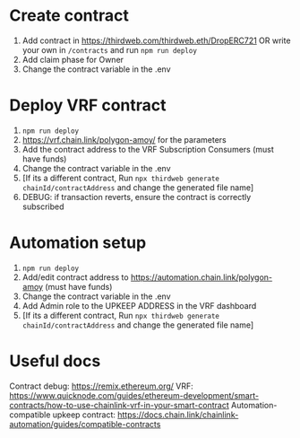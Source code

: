 # Create contract
1. Add contract in https://thirdweb.com/thirdweb.eth/DropERC721 OR write your own in `/contracts` and run `npm run deploy`
2. Add claim phase for Owner
3. Change the contract variable in the .env
   
# Deploy VRF contract
1. `npm run deploy`
2. https://vrf.chain.link/polygon-amoy/ for the parameters
3. Add the contract address to the VRF Subscription Consumers (must have funds)
4. Change the contract variable in the .env
5. [If its a different contract, Run `npx thirdweb generate chainId/contractAddress` and change the generated file name]
6. DEBUG: if transaction reverts, ensure the contract is correctly subscribed

# Automation setup
1. `npm run deploy`
2. Add/edit contract address to https://automation.chain.link/polygon-amoy (must have funds)
3. Change the contract variable in the .env
4. Add Admin role to the UPKEEP ADDRESS in the VRF dashboard 
5. [If its a different contract, Run `npx thirdweb generate chainId/contractAddress` and change the generated file name]


# Useful docs
Contract debug: https://remix.ethereum.org/
VRF: https://www.quicknode.com/guides/ethereum-development/smart-contracts/how-to-use-chainlink-vrf-in-your-smart-contract
Automation-compatible upkeep contract: https://docs.chain.link/chainlink-automation/guides/compatible-contracts